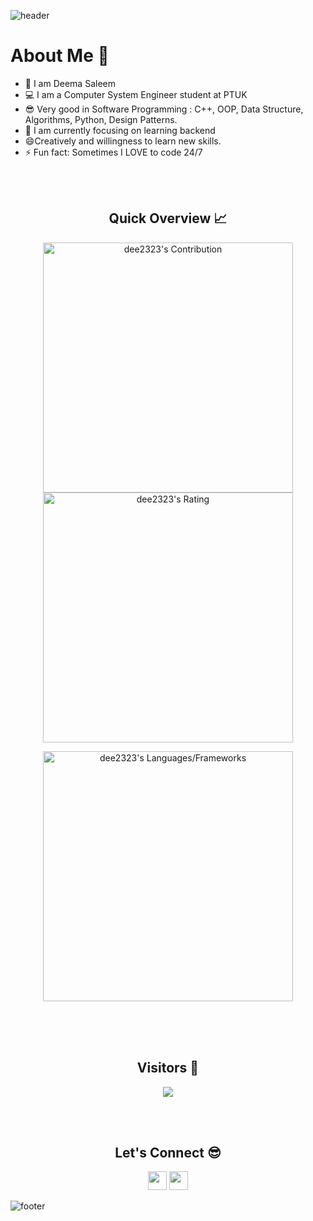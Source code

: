 

<!--
**dee2323/dee2323** is a ✨ _special_ ✨ repository because its `README.md` (this file) appears on your GitHub profile.

Here are some ideas to get you started:
<img align="right" width="400" alt="" src="https://github.com/dee2323/dee2323/blob/main/undraw_hello_re_3evm.svg" />

- 🔭 I’m currently working on ...
- 🌱 I’m currently learning ...
- 👯 I’m looking to collaborate on ...
- 🤔 I’m looking for help with ...
- 💬 Ask me about ...
- 📫 How to reach me: ...
- 😄 Pronouns: ...
- ⚡ Fun fact: ...
-->
![header](https://capsule-render.vercel.app/api?type=waving&color=gradient&height=280&section=header&text=Hi%20there%20%F0%9F%91%8B&fontSize=90)


<h1>About Me 📌</h1>

- 👋 I am Deema Saleem
- 💻 I am a Computer System Engineer student at PTUK
- 😎 Very good in Software Programming : C++, OOP, Data Structure, Algorithms, Python, Design Patterns.
- 🌱 I am currently focusing on learning backend
- 😄Creatively and willingness to learn new skills.
- ⚡ Fun fact: Sometimes I LOVE to code 24/7
<br />
<br/>


<h2 align="center">Quick Overview 📈</h2>
  
   <p align = "center">
 
</p>

<p align = "center">
  <img src = "https://github-readme-stats.vercel.app/api?username=dee2323&count_private=true&theme=dracula&hide_border=true" alt = "dee2323's Contribution" width = 400 >
  <img src = "https://github-readme-streak-stats.herokuapp.com?user=dee2323&count_private=true&theme=dracula&hide_border=true" alt = "dee2323's Rating" width = 400 >

</p>
<p align = "center">

 <img src = "https://github-readme-stats.vercel.app/api/top-langs?username=dee2323&show_icons=true&count_private=true&locale=en&layout=compact&langs_count=10&hide_border=true&bg_color=282A36&title_color=DD6387&text_color=fff&icon_color=fff" alt = "dee2323's Languages/Frameworks" width = 400 />
</p>

<br/>
<br/>





<br />
<h2 align="center">Visitors 👀</h2>
<div align="center" >
  <img src="https://profile-counter.glitch.me/dee2323/count.svg"></img>
</div>

<br /><br >
<h2 align="center">Let's Connect 😎</h2>
<p align="center">
  <a href = "mailto:deemasa2323@gmail.com"><img src = "https://img.shields.io/badge/Gmail-D14836?style=for-the-badge&logo=gmail&logoColor=white" height = 30></a>
  <a href = "https://www.linkedin.com/in/deemaisleem"><img src = "https://img.shields.io/badge/LinkedIn-0077B5?style=for-the-badge&logo=linkedin&logoColor=white"     height = 30></a>
 
</p>


![footer](https://capsule-render.vercel.app/api?type=waving&color=gradient&height=150&section=footer)
